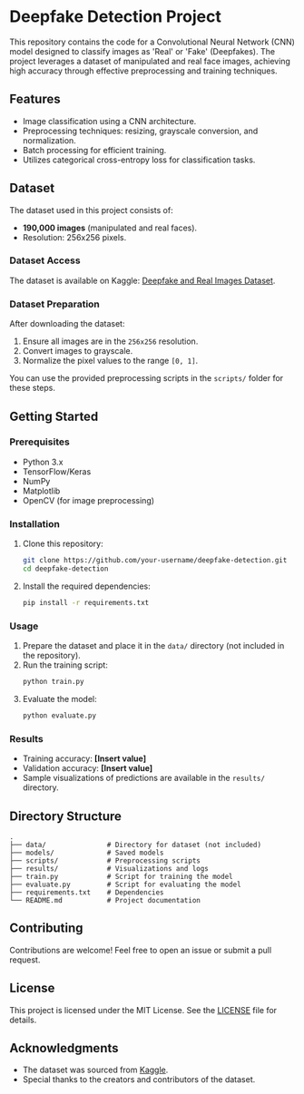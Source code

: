 # Deepfake Detection Project

This repository contains the code for a Convolutional Neural Network (CNN) model designed to classify images as 'Real' or 'Fake' (Deepfakes). The project leverages a dataset of manipulated and real face images, achieving high accuracy through effective preprocessing and training techniques.

## Features

- Image classification using a CNN architecture.
- Preprocessing techniques: resizing, grayscale conversion, and normalization.
- Batch processing for efficient training.
- Utilizes categorical cross-entropy loss for classification tasks.

## Dataset

The dataset used in this project consists of:

- **190,000 images** (manipulated and real faces).
- Resolution: 256x256 pixels.

### Dataset Access
The dataset is available on Kaggle:
[Deepfake and Real Images Dataset](https://www.kaggle.com/datasets/manjilkarki/deepfake-and-real-images).

### Dataset Preparation
After downloading the dataset:

1. Ensure all images are in the `256x256` resolution.
2. Convert images to grayscale.
3. Normalize the pixel values to the range `[0, 1]`.

You can use the provided preprocessing scripts in the `scripts/` folder for these steps.

## Getting Started

### Prerequisites

- Python 3.x
- TensorFlow/Keras
- NumPy
- Matplotlib
- OpenCV (for image preprocessing)

### Installation

1. Clone this repository:
   ```bash
   git clone https://github.com/your-username/deepfake-detection.git
   cd deepfake-detection
   ```

2. Install the required dependencies:
   ```bash
   pip install -r requirements.txt
   ```

### Usage

1. Prepare the dataset and place it in the `data/` directory (not included in the repository).
2. Run the training script:
   ```bash
   python train.py
   ```
3. Evaluate the model:
   ```bash
   python evaluate.py
   ```

### Results

- Training accuracy: **[Insert value]**
- Validation accuracy: **[Insert value]**
- Sample visualizations of predictions are available in the `results/` directory.

## Directory Structure

```
.
├── data/               # Directory for dataset (not included)
├── models/             # Saved models
├── scripts/            # Preprocessing scripts
├── results/            # Visualizations and logs
├── train.py            # Script for training the model
├── evaluate.py         # Script for evaluating the model
├── requirements.txt    # Dependencies
└── README.md           # Project documentation
```

## Contributing

Contributions are welcome! Feel free to open an issue or submit a pull request.

## License

This project is licensed under the MIT License. See the [LICENSE](LICENSE) file for details.

## Acknowledgments

- The dataset was sourced from [Kaggle](https://www.kaggle.com/datasets/manjilkarki/deepfake-and-real-images).
- Special thanks to the creators and contributors of the dataset.
